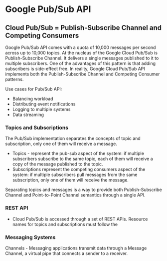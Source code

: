 # Google Pub/Sub API

## Cloud Pub/Sub = Publish-Subscribe Channel and Competing Consumers

Google Pub/Sub API comes with a quota of 10,000 messages per second across up to 10,000 topics.  At the nucleus of the Google Cloud Pub/Sub is Publish-Subscribe Channel.  It delivers a single messages published to it to multiple subscribers.  One of the advantages of this pattern is that adding subscribers is side-effect free.  In reality, Google Cloud Pub/Sub API implements both the Publish-Subscribe Channel and Competing Consumer patterns.

Use cases for Pub/Sub API:
 * Balancing workload
 * Distributing event notifications
 * Logging to multiple systems
 * Data streaming
 
### Topics and Subscriptions

The Pub/Sub implementation separates the concepts of topic and subscription, only one of them will receive a message.  
 * []() Topics - represent the pub-sub aspect of the system: if multiple subscribers subscribe to the same topic, each of them    will receive a copy of the message published to the topic.
 * Subscriptions represent the competing consumers aspect of the system: if multiple subscribers pull messages from the same      subscription, only one of them will receive the message.
 
 Separating topics and messages is a way to provide both Publish-Subscribe Channel and Point-to-Point Channel semantics through a single API.  
 
 
### REST API

 * Cloud Pub/Sub is accessed through a set of REST APIs.  Resource names for topics and subscriptions must follow the 


### Messaging Systems

Channels - Messaging applications transmit data through a Message Channel, a virtual pipe that connects a sender to a receiver.

